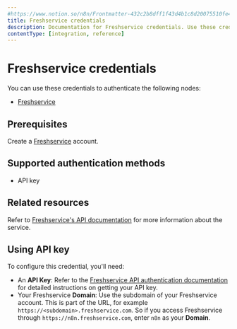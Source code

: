 ```yaml
---
#https://www.notion.so/n8n/Frontmatter-432c2b8dff1f43d4b1c8d20075510fe4
title: Freshservice credentials
description: Documentation for Freshservice credentials. Use these credentials to authenticate Freshservice in n8n, a workflow automation platform.
contentType: [integration, reference]
---
```


# Freshservice credentials

You can use these credentials to authenticate the following nodes:

- [Freshservice](/integrations/builtin/app-nodes/n8n-nodes-base.freshservice.md)

## Prerequisites

Create a [Freshservice](https://freshservice.com/) account.

## Supported authentication methods

- API key

## Related resources

Refer to [Freshservice's API documentation](https://api.freshservice.com/v2/) for more information about the service.

## Using API key

To configure this credential, you'll need:

- An **API Key**: Refer to the [Freshservice API authentication documentation](https://api.freshservice.com/v2/#authentication) for detailed instructions on getting your API key.
- Your Freshservice **Domain**: Use the subdomain of your Freshservice account. This is part of the URL, for example `https://<subdomain>.freshservice.com`. So if you access Freshservice through `https://n8n.freshservice.com`, enter `n8n` as your **Domain**.

